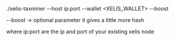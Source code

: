 ./xelis-taxminer --host ip:port --wallet <XELIS_WALLET> --boost

--boost -> optional parameter it gives a little more hash



where ip:port are the ip and port of your existing xelis node
